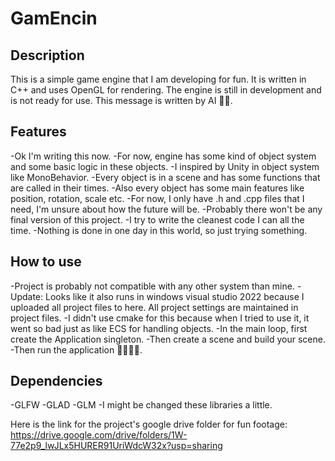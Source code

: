 ﻿# GamEncin

## Description
This is a simple game engine that I am developing for fun.
It is written in C++ and uses OpenGL for rendering.
The engine is still in development and is not ready for use.
This message is written by AI 🤠🤠.

## Features
-Ok I'm writing this now.
-For now, engine has some kind of object system and some basic logic in these objects.
-I inspired by Unity in object system like MonoBehavior.
-Every object is in a scene and has some functions that are called in their times.
-Also every object has some main features like position, rotation, scale etc.
-For now, I only have .h and .cpp files that I need, I'm unsure about how the future will be.
-Probably there won't be any final version of this project.
-I try to write the cleanest code I can all the time.
-Nothing is done in one day in this world, so just trying something.

## How to use
-Project is probably not compatible with any other system than mine.
-Update: Looks like it also runs in windows visual studio 2022 because
I uploaded all project files to here. All project settings are maintained in project files.
-I didn't use cmake for this because when I tried to use it, it went
so bad just as like ECS for handling objects.
-In the main loop, first create the Application singleton.
-Then create a scene and build your scene.
-Then run the application 🥳🥳🥳🥳.

## Dependencies
-GLFW
-GLAD
-GLM
-I might be changed these libraries a little.

Here is the link for the project's google drive folder for fun footage:
https://drive.google.com/drive/folders/1W-77e2p9_lwJLx5HURER91UriWdcW32x?usp=sharing

